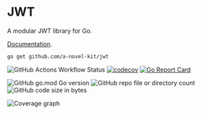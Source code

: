 # JWT

A modular JWT library for Go.

[Documentation](https://a-novel-kit.github.io/jwt/).

```bash
go get github.com/a-novel-kit/jwt
```

![GitHub Actions Workflow Status](https://img.shields.io/github/actions/workflow/status/a-novel-kit/jwt/main.yaml)
[![codecov](https://codecov.io/gh/a-novel-kit/jwt/graph/badge.svg?token=OoJuHDI2lf)](https://codecov.io/gh/a-novel-kit/jwt)
[![Go Report Card](https://goreportcard.com/badge/github.com/a-novel-kit/context)](https://goreportcard.com/report/github.com/a-novel-kit/jwt)

![GitHub go.mod Go version](https://img.shields.io/github/go-mod/go-version/a-novel-kit/jwt)
![GitHub repo file or directory count](https://img.shields.io/github/directory-file-count/a-novel-kit/jwt)
![GitHub code size in bytes](https://img.shields.io/github/languages/code-size/a-novel-kit/jwt)

![Coverage graph](https://codecov.io/gh/a-novel-kit/jwt/graphs/sunburst.svg?token=OoJuHDI2lf)

